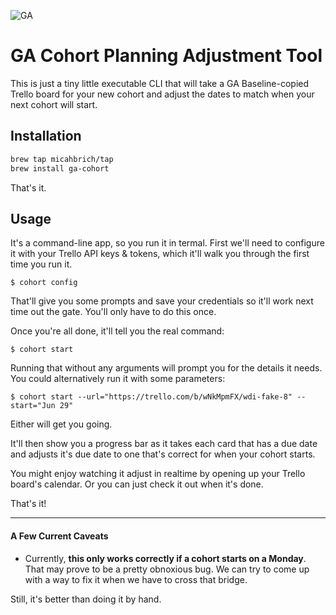 ![GA](https://camo.githubusercontent.com/6ce15b81c1f06d716d753a61f5db22375fa684da/68747470733a2f2f67612d646173682e73332e616d617a6f6e6177732e636f6d2f70726f64756374696f6e2f6173736574732f6c6f676f2d39663838616536633963333837313639306533333238306663663535376633332e706e67)
# GA Cohort Planning Adjustment Tool

This is just a tiny little executable CLI that will take a GA Baseline-copied Trello board for your new cohort and adjust the dates to match when your next cohort will start.

## Installation

```bash
brew tap micahbrich/tap
brew install ga-cohort
```

That's it.

## Usage

It's a command-line app, so you run it in termal. First we'll need to configure it with your Trello API keys & tokens, which it'll walk you through the first time you run it.

```
$ cohort config
```

That'll give you some prompts and save your credentials so it'll work next time out the gate. You'll only have to do this once.

Once you're all done, it'll tell you the real command:

```
$ cohort start
```

Running that without any arguments will prompt you for the details it needs. You could alternatively run it with some parameters:

```
$ cohort start --url="https://trello.com/b/wNkMpmFX/wdi-fake-8" --start="Jun 29"
```

Either will get you going. 

It'll then show you a progress bar as it takes each card that has a due date and adjusts it's due date to one that's correct for when your cohort starts.

You might enjoy watching it adjust in realtime by opening up your Trello board's calendar. Or you can just check it out when it's done.

That's it!


- - -


#### A Few Current Caveats

- Currently, **this only works correctly if a cohort starts on a Monday**. That may prove to be a pretty obnoxious bug. We can try to come up with a way to fix it when we have to cross that bridge.

Still, it's better than doing it by hand.
